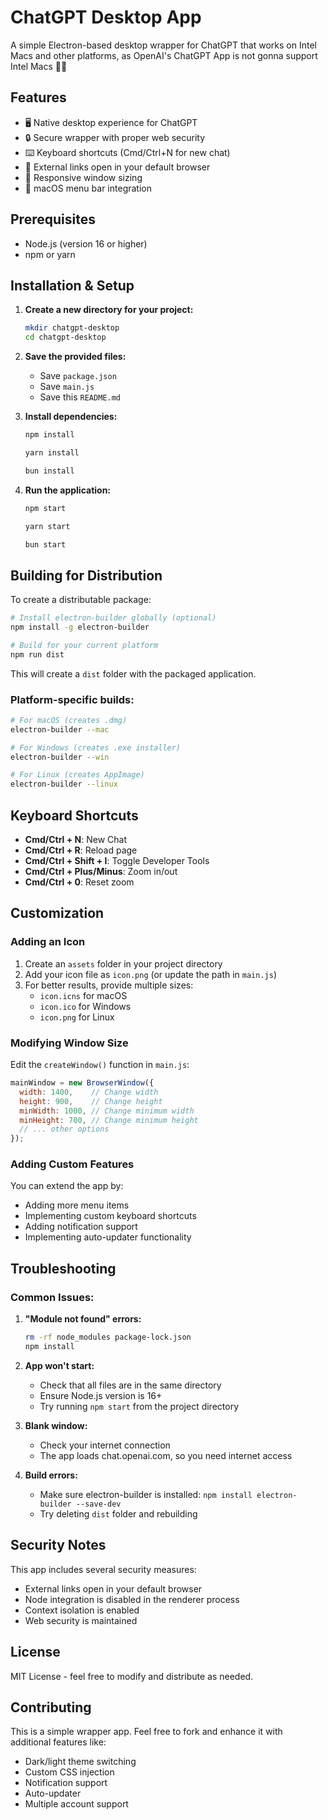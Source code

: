# ChatGPT Desktop App

A simple Electron-based desktop wrapper for ChatGPT that works on Intel Macs and other platforms, as OpenAI's ChatGPT App is not gonna support Intel Macs 🤷‍♂️

## Features

- 🖥️ Native desktop experience for ChatGPT
- 🔒 Secure wrapper with proper web security
- ⌨️ Keyboard shortcuts (Cmd/Ctrl+N for new chat)
- 🎯 External links open in your default browser
- 📱 Responsive window sizing
- 🍎 macOS menu bar integration

## Prerequisites

- Node.js (version 16 or higher)
- npm or yarn

## Installation & Setup

1. **Create a new directory for your project:**
   ```bash
   mkdir chatgpt-desktop
   cd chatgpt-desktop
   ```

2. **Save the provided files:**
    - Save `package.json`
    - Save `main.js`
    - Save this `README.md`

3. **Install dependencies:**
   ```bash
   npm install
   ```
   ```bash
   yarn install
   ```
   ```bash
   bun install
   ```

4. **Run the application:**
   ```bash
   npm start
   ```
   ```bash
   yarn start
   ```
   ```bash
   bun start
   ```

## Building for Distribution

To create a distributable package:

```bash
# Install electron-builder globally (optional)
npm install -g electron-builder

# Build for your current platform
npm run dist
```

This will create a `dist` folder with the packaged application.

### Platform-specific builds:

```bash
# For macOS (creates .dmg)
electron-builder --mac

# For Windows (creates .exe installer)
electron-builder --win

# For Linux (creates AppImage)
electron-builder --linux
```

## Keyboard Shortcuts

- **Cmd/Ctrl + N**: New Chat
- **Cmd/Ctrl + R**: Reload page
- **Cmd/Ctrl + Shift + I**: Toggle Developer Tools
- **Cmd/Ctrl + Plus/Minus**: Zoom in/out
- **Cmd/Ctrl + 0**: Reset zoom

## Customization

### Adding an Icon

1. Create an `assets` folder in your project directory
2. Add your icon file as `icon.png` (or update the path in `main.js`)
3. For better results, provide multiple sizes:
    - `icon.icns` for macOS
    - `icon.ico` for Windows
    - `icon.png` for Linux

### Modifying Window Size

Edit the `createWindow()` function in `main.js`:

```javascript
mainWindow = new BrowserWindow({
  width: 1400,    // Change width
  height: 900,    // Change height
  minWidth: 1000, // Change minimum width
  minHeight: 700, // Change minimum height
  // ... other options
});
```

### Adding Custom Features

You can extend the app by:
- Adding more menu items
- Implementing custom keyboard shortcuts
- Adding notification support
- Implementing auto-updater functionality

## Troubleshooting

### Common Issues:

1. **"Module not found" errors:**
   ```bash
   rm -rf node_modules package-lock.json
   npm install
   ```

2. **App won't start:**
    - Check that all files are in the same directory
    - Ensure Node.js version is 16+
    - Try running `npm start` from the project directory

3. **Blank window:**
    - Check your internet connection
    - The app loads chat.openai.com, so you need internet access

4. **Build errors:**
    - Make sure electron-builder is installed: `npm install electron-builder --save-dev`
    - Try deleting `dist` folder and rebuilding

## Security Notes

This app includes several security measures:
- External links open in your default browser
- Node integration is disabled in the renderer process
- Context isolation is enabled
- Web security is maintained

## License

MIT License - feel free to modify and distribute as needed.

## Contributing

This is a simple wrapper app. Feel free to fork and enhance it with additional features like:
- Dark/light theme switching
- Custom CSS injection
- Notification support
- Auto-updater
- Multiple account support
